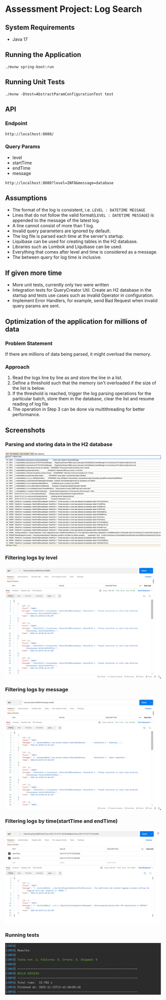 #  Assessment Project: Log Search

## System Requirements
* Java 17

## Running the Application
```
./mvnw spring-boot:run
```

## Running Unit Tests
```
./mvnw -Dtest=AbstractParamConfigurationTest test
```

## API

### Endpoint
```
http://localhost:8080/
```

### Query Params
* level
* startTime
* endTime
* message

```
http://localhost:8080?level=INFO&message=database
```

## Assumptions
* The format of the log is consistent, i.e. `LEVEL : DATETIME MESSAGE`
* Lines that do not follow the valid format(`LEVEL : DATETIME MESSAGE`) is appended to the message of the latest log.
* A line cannot consist of more than 1 log.
* Invalid query parameters are ignored by default.
* The log file is parsed each time at the server's startup.
* Liquibase can be used for creating tables in the H2 database.
* Libraries such as Lombok and Liquibase can be used.
* Everything that comes after level and time is considered as a message.
* The between query for log time is inclusive.

## If given more time
* More unit tests, currently only two were written
* Integration tests for QueryCreator Util. Create an H2 database in the startup and tests use cases such as invalid Operator in configuration.
* Implement Error Handlers, for example, send Bad Request when invalid query params are sent.

## Optimization of the application for millions of data

### Problem Statement
If there are millions of data being parsed, it might overload the memory.

### Approach
1. Read the logs line by line as and store the line in a list.
2. Define a threshold such that the memory isn't overloaded if the size of the list is below.
3. If the threshold is reached, trigger the log parsing operations for the particular batch,
   store them in the database, clear the list and resume reading of log file
4. The operation in Step 3 can be done via multithreading for better performance.

## Screenshots
### Parsing and storing data in the H2 database
![img.png](img.png)

### Filtering logs by level
![img_1.png](img_1.png)

### Filtering logs by message
![img_2.png](img_2.png)

### Filtering logs by time(startTime and endTime)
![img_4.png](img_4.png)

### Running tests
![img_3.png](img_3.png)
